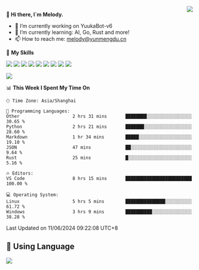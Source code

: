 <a href="#">
  <img align="right" src="https://github-readme-stats.vercel.app/api?username=melodyyuuka&count_private=true&show_icons=true" />
</a>

**👋 Hi there, I`m Melody.**

- 🔭 I’m currently working on YuukaBot-v6
- 🌱 I’m currently learning: AI, Go, Rust and more!
- 📫 How to reach me: melody@yunmengdu.cn

🌟 **My Skills** 

![](https://img.shields.io/badge/-Python-3e74a2?style=flat-square&logo=Python&logoColor=fff)
![](https://img.shields.io/badge/-Java-007396?style=flat-square&logo=OpenJDK&logoColor=fff)
![](https://img.shields.io/badge/-Node.js-339933?style=flat-square&logo=Node.js&logoColor=fff)
![](https://img.shields.io/badge/-Git-f05032?style=flat-square&logo=git&logoColor=fff)
![](https://img.shields.io/badge/-PostgreSQL-4169e1?style=flat-square&logo=PostgreSQL&logoColor=fff)
![](https://img.shields.io/badge/-Rust-000000?style=flat-square&logo=rust&logoColor=fff)
![](https://img.shields.io/badge/-VSCode-007acc?style=flat-square&logo=Visual-Studio-Code&logoColor=fff)
![](https://img.shields.io/badge/-FastAPI-009688?style=flat-square&logo=FastAPI&logoColor=fff)
![](https://img.shields.io/badge/-Linux-000000?style=flat-square&logo=Linux&logoColor=fff)


![](https://wakatime.com/badge/user/fa6dc0e2-47c5-4d2d-ae45-69fec6f2122c.svg)

<!--START_SECTION:waka-->
📊 **This Week I Spent My Time On** 

```text
🕑︎ Time Zone: Asia/Shanghai

💬 Programming Languages: 
Other                    2 hrs 31 mins       ████████░░░░░░░░░░░░░░░░░   30.65 % 
Python                   2 hrs 21 mins       ███████░░░░░░░░░░░░░░░░░░   28.60 % 
Markdown                 1 hr 34 mins        █████░░░░░░░░░░░░░░░░░░░░   19.10 % 
JSON                     47 mins             ██░░░░░░░░░░░░░░░░░░░░░░░    9.64 % 
Rust                     25 mins             █░░░░░░░░░░░░░░░░░░░░░░░░    5.16 % 

🔥 Editors: 
VS Code                  8 hrs 15 mins       █████████████████████████   100.00 % 

💻 Operating System: 
Linux                    5 hrs 5 mins        ███████████████░░░░░░░░░░   61.72 % 
Windows                  3 hrs 9 mins        ██████████░░░░░░░░░░░░░░░   38.28 % 
```


 Last Updated on 11/06/2024 09:22:08 UTC+8
<!--END_SECTION:waka-->

## 🥰 **Using Language**

![](https://github-readme-stats.vercel.app/api/wakatime?username=MelodyYuyuko&layout=compact&hide_border=true)
